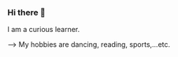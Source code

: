 ### Hi there 👋

<!--
**prabhtalwar/prabhtalwar** is a ✨ _special_ ✨ repository because its `README.md` (this file) appears on your GitHub profile.

Here are some ideas to get you started:

- 🔭 I’m currently working on building models and performing PCA.
- 🌱 I’m currently learning Machine Learning
- 🤔 I’m looking for help with cleaning data nd dealing with missing data values.
- 😄 Pronouns: she/her/hers
- ⚡ Fun fact:
--> I am a curious learner.
--> My hobbies are dancing, reading, sports,...etc.
